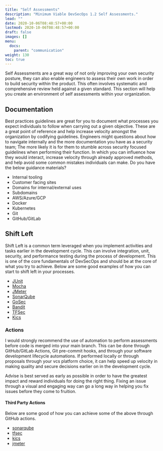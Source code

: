 ```yaml
---
title: "Self Assessments"
description: "Minimum Viable DevSecOps 1.2 Self Assessments."
lead: ""
date: 2020-10-06T08:48:57+00:00
lastmod: 2020-10-06T08:48:57+00:00
draft: false
images: []
menu:
  docs:
    parent: "communication"
weight: 130
toc: true
---
```


Self Assessments are a great way of not only improving your own security posture, they can also enable engineers to assess their own work in order to build security within the product. This often involves systematic and comprehensive review held against a given standard. This section will help you create an environment of self assessments within your organization. 

## Documentation

Best practices guidelines are great for you to document what processes you expect individuals to follow when carrying out a given objective. These are a great point of reference and help increase velocity amongst the organization by codifying guidelines. Engineers might questions about how to navigate internally and the more documentation you have as a security team; The more likely it is for them to stumble across security focused guidelines when performing their function. In which you can influence how they would interact, increase velocity through already approved methods, and help avoid some common mistakes individuals can make. Do you have the below guidance materials?

- Internal tooling
- Customer facing sites
- Domains for internal/external uses
- Subdomains
- AWS/Azure/GCP
- Docker
- Kubernetes
- Git
- GitHub/GitLab

## Shift Left

Shift Left is a common term leveraged when you implement activities and tasks earlier in the development cycle. This can involve integration, unit, security, and performance testing during the process of development. This is one of the core fundamentals of DevSecOps and should be at the core of what you try to achieve. Below are some good examples of how you can start to shift left in your processes. 

- [JUnit](https://github.com/junit-team/junit5)
- [Mocha](https://github.com/mochajs/mocha)
- [JMeter](https://jmeter.apache.org/)
- [SonarQube](https://github.com/SonarSource/sonarqube)
- [GoSec](https://github.com/securego/gosec)
- [Bandit](https://github.com/PyCQA/bandit)
- [TFSec](https://github.com/aquasecurity/tfsec)
- [Kics](https://kics.io/)

### Actions

I would strongly recommend the use of automation to perform assessments before code is merged into your main branch. This can be done through GitHub/GitLab Actions, Git pre-commit hooks, and through your software development lifecycle automations. If performed locally or through proposals through your vcs platform choice, it can help speed up velocity in making quality and secure decisions earlier on in the development cycle. 

Advise is best served as early as possible in order to have the greatest impact and reward individuals for doing the right thing. Fixing an issue through a visual and engaging way can go a long way in helping you fix issues before they come to fruition. 

#### Third Party Actions

Below are some good of how you can achieve some of the above through GitHub actions. 

- [sonarqube](https://github.com/marketplace/actions/sonarqube-scan)
- [tfsec](https://github.com/marketplace/actions/tfsec-action)
- [kics](https://github.com/marketplace/actions/kics-github-action)
- [jmeter](https://github.com/marketplace/actions/apache-jmeter)
